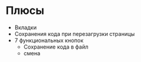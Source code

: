 # Плюсы
- Вкладки
- Сохранения кода при перезагрузки страницы
- 7 функциональных кнопок
	- Сохранение кода в файл
	- смена 